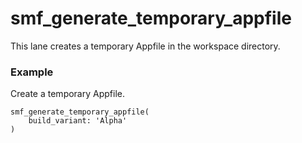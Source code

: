 # smf_generate_temporary_appfile

This lane creates a temporary Appfile in the workspace directory.

### Example
Create a temporary Appfile.
```
smf_generate_temporary_appfile(
    build_variant: 'Alpha'
)
``` 